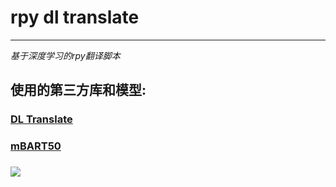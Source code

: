 # rpy dl translate

---
*基于深度学习的rpy翻译脚本*

## 使用的第三方库和模型:
### [DL Translate](https://github.com/xhluca/dl-translate)<br>
### [mBART50](https://huggingface.co/facebook/mbart-large-50-many-to-one-mmt)<br>


### [![](https://via.placeholder.com/70/0D1117/FF00FF?text=:%29)](https://subscribestar.adult/selebus)<br>